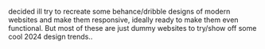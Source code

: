 decided ill try to recreate some behance/dribble designs of modern websites and make them responsive, ideally ready to make them even functional. But most of these are just dummy websites to try/show off some cool 2024 design trends..
